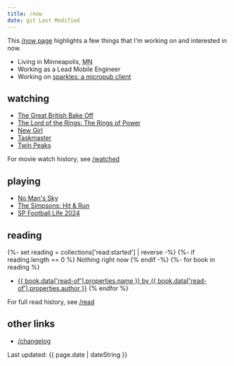 ```yaml
---
title: /now
date: git Last Modified
---
```


This <a href="https://nownownow.com">/now page</a> highlights a few things that I'm working on and interested in now.

- Living in <span class="p-locality">Minneapolis</span>, <abbr class="p-region" title="Minnesota">MN</abbr>
- Working as a Lead Mobile Engineer
- Working on [sparkles: a micropub client](https://sparkles.sploot.com)

## watching
- [The Great British Bake Off](https://www.imdb.com/title/tt1877368/)
- [The Lord of the Rings: The Rings of Power](https://www.imdb.com/title/tt7631058/)
- [New Girl](https://www.imdb.com/title/tt1826940/)
- [Taskmaster](https://www.imdb.com/title/tt4934214/)
- [Twin Peaks](https://www.imdb.com/title/tt0098936/)

For movie watch history, see [/watched](/watched)

## playing
- [No Man's Sky](https://store.steampowered.com/app/275850/No_Mans_Sky/)
- [The Simpsons: Hit & Run](https://en.wikipedia.org/wiki/The_Simpsons:_Hit_%26_Run)
- [SP Football Life 2024](https://www.pessmokepatch.com/2023/09/spfl24.html)

## reading
{%- set reading = collections['read:started'] | reverse -%}
{%- if reading.length == 0 %}
Nothing right now
{% endif -%}
{%- for book in reading %}
- <a href="{{ book.url }}">{{ book.data['read-of'].properties.name }} by {{ book.data['read-of'].properties.author }}</a>
{% endfor %}

For full read history, see [/read](/read)

## other links

- [/changelog](/changelog)

<p class="text-center">Last updated: <time class="dt-published" datetime="{{ page.date | dateISO }}">{{ page.date | dateString }}</time></p>
